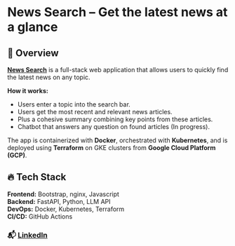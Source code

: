 # **News Search** – Get the latest news at a glance

## 📰 **Overview**  
[**News Search**](http://34.147.77.24:8080/) is a full-stack web application that allows users to quickly find the latest news on any topic.  

**How it works:**  
- Users enter a topic into the search bar.  
- Users get the most recent and relevant news articles.  
- Plus a cohesive summary combining key points from these articles.  
- Chatbot that answers any question on found articles (In progress).  

The app is containerized with **Docker**, orchestrated with **Kubernetes**, and is deployed using **Terraform** on GKE clusters from **Google Cloud Platform (GCP)**.

## 🔥 **Tech Stack**

**Frontend:** Bootstrap, nginx, Javascript  
**Backend:** FastAPI, Python, LLM API  
**DevOps:** Docker, Kubernetes, Terraform  
**CI/CD:** GitHub Actions

### 📬 [LinkedIn](https://www.linkedin.com/in/tianshuai-lu-ba313221a/)
